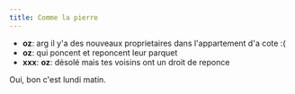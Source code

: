 ```yaml
---
title: Comme la pierre
---
```


  * **oz**: arg il y'a des nouveaux proprietaires dans l'appartement d'a cote :(
  * **oz**: qui poncent et reponcent leur parquet
  * **xxx**: **oz**: désolé mais tes voisins ont un droit de reponce

Oui, bon c'est lundi matin.

